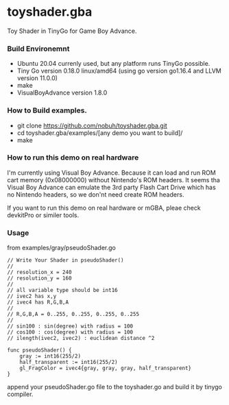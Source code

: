 # toyshader.gba

Toy Shader in TinyGo for Game Boy Advance.

### Build Environemnt

- Ubuntu 20.04 currenly used, but any platform runs TinyGo possible.
- Tiny Go version 0.18.0 linux/amd64 (using go version go1.16.4 and LLVM version 11.0.0)
- make
- VisualBoyAdvance version 1.8.0

### How to Build examples.

- git clone https://github.com/nobuh/toyshader.gba.git
- cd toyshader.gba/examples/[any demo you want to build]/
- make

### How to run this demo on real hardware

I'm currently using Visual Boy Advance. Because it can load and run ROM cart memory (0x08000000) without Nintendo's ROM headers.
It seems tha Visual Boy Advance can emulate the 3rd party Flash Cart Drive which has no Nintendo headers, so we don'nt need create ROM headers.  

If you want to run this demo on real hardware or mGBA, pleae check devkitPro or similer tools.

### Usage 

from examples/gray/pseudoShader.go

```
// Write Your Shader in pseudoShader()
//
// resolution_x = 240
// resolution_y = 160
//
// all variable type should be int16
// ivec2 has x,y 
// ivec4 has R,G,B,A
//
// R,G,B,A = 0..255, 0..255, 0..255, 0..255
//
// sin100 : sin(degree) with radius = 100
// cos100 : cos(degree) with radius = 100
// ilength(ivec2, ivec2) : euclidean distance ^2

func pseudoShader() {
	gray := int16(255/2)
	half_transparent := int16(255/2)
	gl_FragColor = ivec4{gray, gray, gray, half_transparent}
}
```

append your pseudoShader.go file to the toyshader.go and build it by tinygo compiler.

